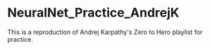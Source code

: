 # NeuralNet_Practice_AndrejK
This is a reproduction of Andrej Karpathy's Zero to Hero playlist for practice. 
